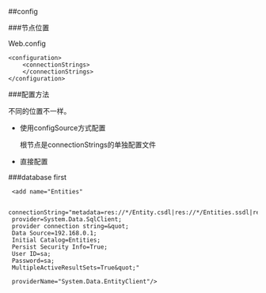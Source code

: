﻿##config

###节点位置

Web.config

```xaml
<configuration>
    <connectionStrings>
    </connectionStrings>
</configuration>
```

###配置方法

不同的位置不一样。

* 使用configSource方式配置

    根节点是connectionStrings的单独配置文件

* 直接配置

###database first

```
 <add name="Entities" 

 connectionString="metadata=res://*/Entity.csdl|res://*/Entities.ssdl|res://*/Entities.msl;
 provider=System.Data.SqlClient;
 provider connection string=&quot;
 Data Source=192.168.0.1;
 Initial Catalog=Entities;
 Persist Security Info=True;
 User ID=sa;
 Password=sa;
 MultipleActiveResultSets=True&quot;" 

 providerName="System.Data.EntityClient"/>

```

